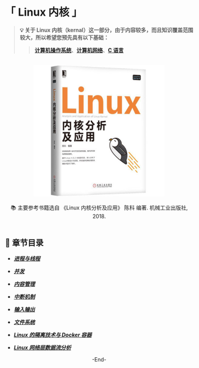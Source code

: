 # 「 Linux 内核 」

> **💡 关于 Linux 内核（kernal）这一部分，由于内容较多，而且知识覆盖范围较大，所以希望您预先具有以下基础：**
>> **[计算机操作系统]()**、**[计算机网络]()**、**[C 语言]()**

<br>

<div align="center">
    <img src="pics/boot-cut.jpg" width=350>
</div>

<br>

<div align="center">
    📚 主要参考书籍选自 《Linux 内核分析及应用》 陈科 编著. 机械工业出版社, 2018.
</div>

<br>

## 📝 章节目录

+ ***[进程与线程](#-)***

+ ***[并发](#-)***

+ ***[内容管理]()***

+ ***[中断机制]()***

+ ***[输入输出]()***

+ ***[文件系统]()***

+ ***[Linux 的隔离技术与 Docker 容器]()***

+ ***[Linux 网络层数据流分析]()***

<div align="center">
    -End-
</div>